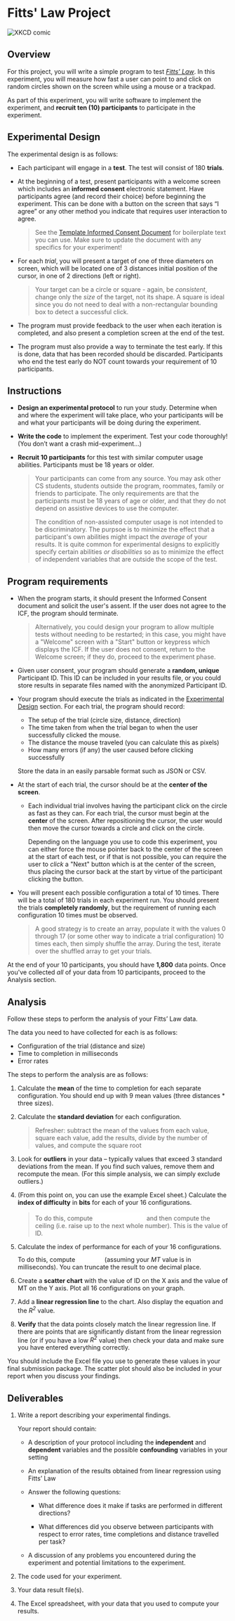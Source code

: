 # Fitts' Law Project

![XKCD comic](https://imgs.xkcd.com/comics/human_subjects_2x.png)

## Overview

For this project, you will write a simple program to test *[Fitts' Law](https://lawsofux.com/fittss-law/)*. In this experiment, you will measure how fast a user can point to and click on random circles shown on the screen while using a mouse or a trackpad.

As part of this experiment, you will write software to implement the experiment, and **recruit ten (10) participants** to participate in the experiment.

## Experimental Design

The experimental design is as follows:

* Each participant will engage in a **test**. The test will consist of 180 **trials**.

* At the beginning of a test, present participants with a welcome screen which includes an **informed consent** electronic statement. Have participants agree (and record their choice) before beginning the experiment. This can be done with a button on the screen that says “I agree” or any other method you indicate that requires user interaction to agree.

    > See the [Template Informed Consent Document](ICF.md) for boilerplate text you can use. Make sure to update the document with any specifics for your experiment!

* For each *trial*, you will present a target of one of three diameters on screen, which will be located one of 3 distances initial position of the cursor, in one of 2 directions (left or right). 

    > Your target can be a circle or square - again, be *consistent*, change only the *size* of the target, not its shape. A square is ideal since you do not need to deal with a non-rectangular bounding box to detect a successful click.

* The program must provide feedback to the user when each iteration is completed, and also present a completion screen at the end of the test. 

* The program must also provide a way to terminate the test early. If this is done, data that has been recorded should be discarded. Participants who end the test early do NOT count towards your requirement of 10 participants.

## Instructions

* **Design an experimental protocol** to run your study. Determine when and where the experiment will take place, who your participants will be and what your participants will be doing during the experiment.
* **Write the code** to implement the experiment. Test your code thoroughly! (You don’t want a crash mid-experiment…)
* **Recruit 10 participants** for this test with similar computer usage abilities. Participants must be 18 years or older.

    > Your participants can come from any source. You may ask other CS students, students outside the program, roommates, family or friends to participate. The only requirements are that the participants must be 18 years of age or older, and that they do not depend on assistive devices to use the computer.
    >
    > The condition of non-assisted computer usage is not intended to be discriminatory. The purpsoe is to minimize the effect that a participant's own abilities might impact the *average* of your results. It is quite common for experimental designs to explicitly specify certain abilities *or disabilities* so as to minimize the effect of independent variables that are outside the scope of the test.

## Program requirements

* When the program starts, it should present the Informed Consent document and solicit the user's assent. If the user does not agree to the ICF, the program should terminate.

    > Alternatively, you could design your program to allow multiple tests without needing to be restarted; in this case, you might have a "Welcome" screen with a "Start" button or keypress which displays the ICF. If the user does not consent, return to the Welcome screen; if they do, proceed to the experiment phase.

* Given user consent, your program should generate a **random, unique** Participant ID. This ID can be included in your results file, or you could store results in separate files named with the anonymized Participant ID.

* Your program should execute the trials as indicated in the [Experimental Design](#experimental-design) section. For each trial, the program should record:

    * The setup of the trial (circle size, distance, direction)
    * The time taken from when the trial began to when the user successfully clicked the mouse.
    * The distance the mouse traveled (you can calculate this as pixels)
    * How many errors (if any) the user caused before clicking successfully

    Store the data in an easily parsable format such as JSON or CSV.

* At the start of each trial, the cursor should be at the **center of the screen**.

    * Each individual trial involves having the participant click on the circle as fast as they can. For each trial, the cursor must begin at the **center** of the screen. After repositioning the cursor, the user would then move the cursor towards a circle and click on the circle.

        Depending on the language you use to code this experiment, you can either force the mouse pointer back to the center of the screen at the start of each test, or if that is not possible, you can require the user to *click* a "Next" button which is at the center of the screen, thus placing the cursor back at the start by virtue of the participant clicking the button.

* You will present each possible configuration a total of 10 times. There will be a total of 180 trials in each experiment run. You should present the trials **completely randomly**, but the requirement of running each configuration 10 times must be observed.

    > A good strategy is to create an array, populate it with the values 0 through 17 (or some other way to indicate a trial configuration) 10 times each, then simply shuffle the array. During the test, iterate over the shuffled array to get your trials.

At the end of your 10 participants, you should have **1,800** data points. Once you've collected *all* of your data from 10 participants, proceed to the Analysis section.

## Analysis

Follow these steps to perform the analysis of your Fitts’ Law data.

The data you need to have collected for each is as follows:

* Configuration of the trial (distance and size) 
* Time to completion in milliseconds
* Error rates

The steps to perform the analysis are as follows:

1. Calculate the **mean** of the time to completion for each separate configuration. You should end up with 9 mean values (three distances * three sizes).

2. Calculate the **standard deviation** for each configuration. 

    > Refresher: subtract the mean of the values from each value, square each value, add the results, divide by the number of values, and compute the square root

3. Look for **outliers** in your data – typically values that exceed 3 standard deviations from the mean. If you find such values, remove them and recompute the mean. (For this simple analysis, we can simply exclude outliers.)

4. (From this point on, you can use the example Excel sheet.) Calculate the **index of difficulty** in **bits** for each of your 16 configurations. 
   
    > To do this, compute ![Logarithm base 2 of A / W + 1](assets/eq1.png) and then compute the ceiling (i.e. raise up to the next whole number). This is the value of ID.

5. Calculate the index of performance for each of your 16 configurations. To do this, compute ![1D over MT / 1000](assets/eq2.png) (assuming your *MT* value is in milliseconds). You can truncate the result to one decimal place.

6. Create a **scatter chart** with the value of ID on the X axis and the value of MT on the Y axis. Plot all 16 configurations on your graph.

7. Add a **linear regression line** to the chart. Also display the equation and the *R<sup>2</sup>* value.

8. **Verify** that the data points closely match the linear regression line. If there are points that are significantly distant from the linear regression line (or if you have a low *R<sup>2</sup>* value) then check your data and make sure you have entered everything correctly.

You should include the Excel file you use to generate these values in your final submission package. The scatter plot should also be included in your report when you discuss your findings.

## Deliverables

1. Write a report describing your experimental findings.

    Your report should contain:
    
    * A description of your protocol including the **independent** and **dependent** variables and the possible **confounding** variables in your setting
    
    * An explanation of the results obtained from linear regression using Fitts’ Law
    
    * Answer the following questions: 
        
        * What difference does it make if tasks are performed in different directions?
        
        * What differences did you observe between participants with respect to error rates, time completions and distance travelled per task?
    
    * A discussion of any problems you encountered during the experiment and potential limitations to the experiment.

2. The code used for your experiment.

3. Your data result file(s).

4. The Excel spreadsheet, with your data that you used to compute your results.